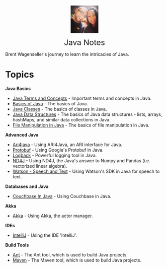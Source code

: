 <img
    src="./images/BrentAndMandi.jpg"
    width="88"
    style="display: block; width: 88px; margin: auto; margin-bottom: 1em"
/><span style="display: block; text-align: center; font-size: 1.75em;"> Java Notes </span>

Brent Wagenseller's journey to learn the intricacies of Java.

# Topics

**Java Basics**
- [Java Terms and Concepts](/learn_to_code/java/java_terms_and_concepts) - Important terms and concepts in Java.
- [Basics of Java](/learn_to_code/java/java_basics) - The basics of Java.
- [Java Classes](/learn_to_code/java/java_classes) - The basics of classes in Java.
- [Java Data Structures](/learn_to_code/java/java_data_structures) - The basics of Java data structures - lists, arrays, hashMaps, and similar data collections in Java.
- [File Manipulation in Java](/learn_to_code/java/java_file_manipulation) - The basics of file manipulation in Java.

**Advanced Java**
- [Ari4java](/learn_to_code/java/ari4java) - Using ARI4Java, an ARI interface for Java.  
- [Protobuf](/learn_to_code/java/protobuf) - Using Google's Protobuf in Java.
- [Logback](/learn_to_code/java/logback) - Powerful logging tool in Java.
- [ND4J](/learn_to_code/java/nd4j) - Using ND4J, the Java's answer to Numpy and Pandas (i.e. vectorized linear algebra).
- [Watson - Speech and Text](/learn_to_code/java/watson_speech_and_text_JavaSDK) - Using Watson's SDK in Java for speech to text.  

**Databases and Java**
- [Couchbase In Java](/learn_to_code/java/java_couchbase) - Using Couchbase in Java.  

**Akka**  
- [Akka](/learn_to_code/java/akka/) - Using Akka, the actor manager.

**IDEs**
- [IntelliJ](/learn_to_code/java/intellij) - Using the IDE 'IntelliJ'.

**Build Tools**
- [Ant](/learn_to_code/java/ant) - The Ant tool, which is used to build Java projects.
- [Maven](/learn_to_code/java/maven) - The Maven tool, which is used to build Java projects.
